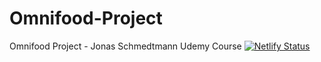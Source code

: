# Omnifood-Project
Omnifood Project - Jonas Schmedtmann Udemy Course
[![Netlify Status](https://api.netlify.com/api/v1/badges/e9d980b8-6ec1-4366-a650-0a875980e60d/deploy-status)](https://app.netlify.com/sites/omnifood-js-tb/deploys)
